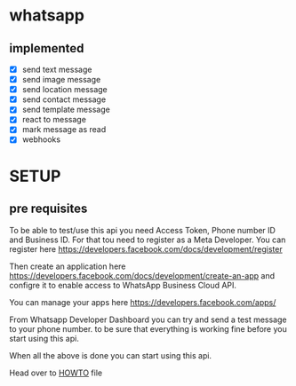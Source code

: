 # whatsapp

## implemented
- [x] send text message
- [x] send image message
- [x] send location message
- [x] send contact message
- [x] send template message
- [x] react to message
- [x] mark message as read
- [x] webhooks

# SETUP

## pre requisites

To be able to test/use this api you need Access Token, Phone number ID and Business ID. For that
tou need to register as a Meta Developer. You can register here https://developers.facebook.com/docs/development/register

Then create an application here https://developers.facebook.com/docs/development/create-an-app and configre
it to enable access to WhatsApp Business Cloud API.

You can manage your apps here https://developers.facebook.com/apps/

From Whatsapp Developer Dashboard you can try and send a test message to your phone number.
to be sure that everything is working fine before you start using this api.

When all the above is done you can start using this api.


Head over to [HOWTO](/HOWTO.md) file
